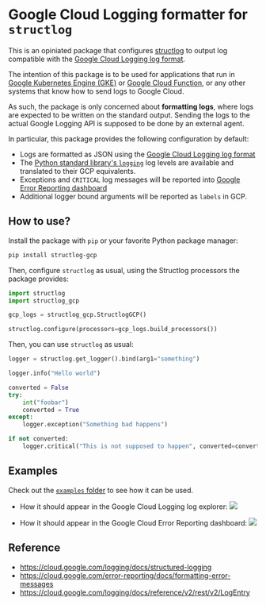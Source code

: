 # Google Cloud Logging formatter for `structlog`

This is an opiniated package that configures [structlog](https://structlog.org/)
to output log compatible with the [Google Cloud Logging log
format](https://cloud.google.com/logging/docs/structured-logging).

The intention of this package is to be used for applications that run in [Google
Kubernetes Engine (GKE)](https://cloud.google.com/kubernetes-engine/) or [Google
Cloud Function](https://cloud.google.com/functions/), or any other systems that
know how to send logs to Google Cloud.

As such, the package is only concerned about **formatting logs**, where logs are
expected to be written on the standard output. Sending the logs to the actual
Google Logging API is supposed to be done by an external agent.


In particular, this package provides the following configuration by default:

* Logs are formatted as JSON using the [Google Cloud Logging log
  format](https://cloud.google.com/logging/docs/structured-logging)
* The [Python standard library's
  `logging`](https://docs.python.org/3/library/logging.html) log levels are
  available and translated to their GCP equivalents.
* Exceptions and `CRITICAL` log messages will be reported into [Google Error
  Reporting dashboard](https://cloud.google.com/error-reporting/)
* Additional logger bound arguments will be reported as `labels` in GCP.


## How to use?

Install the package with `pip` or your favorite Python package manager:

```sh
pip install structlog-gcp
```

Then, configure `structlog` as usual, using the Structlog processors the package
provides:

```python
import structlog
import structlog_gcp

gcp_logs = structlog_gcp.StructlogGCP()

structlog.configure(processors=gcp_logs.build_processors())
```

Then, you can use `structlog` as usual:

```python
logger = structlog.get_logger().bind(arg1="something")

logger.info("Hello world")

converted = False
try:
    int("foobar")
    converted = True
except:
    logger.exception("Something bad happens")

if not converted:
    logger.critical("This is not supposed to happen", converted=converted)
```

## Examples

Check out the [`examples` folder](tree/main/examples) to see how it can be used.

* How it should appear in the Google Cloud Logging log explorer:
  ![](https://raw.githubusercontent.com/multani/structlog-gcp/main/docs/logs.pn)

* How it should appear in the Google Cloud Error Reporting dashboard:
  ![](https://raw.githubusercontent.com/multani/structlog-gcp/docs/errors.png)


## Reference

* https://cloud.google.com/logging/docs/structured-logging
* https://cloud.google.com/error-reporting/docs/formatting-error-messages
* https://cloud.google.com/logging/docs/reference/v2/rest/v2/LogEntry
